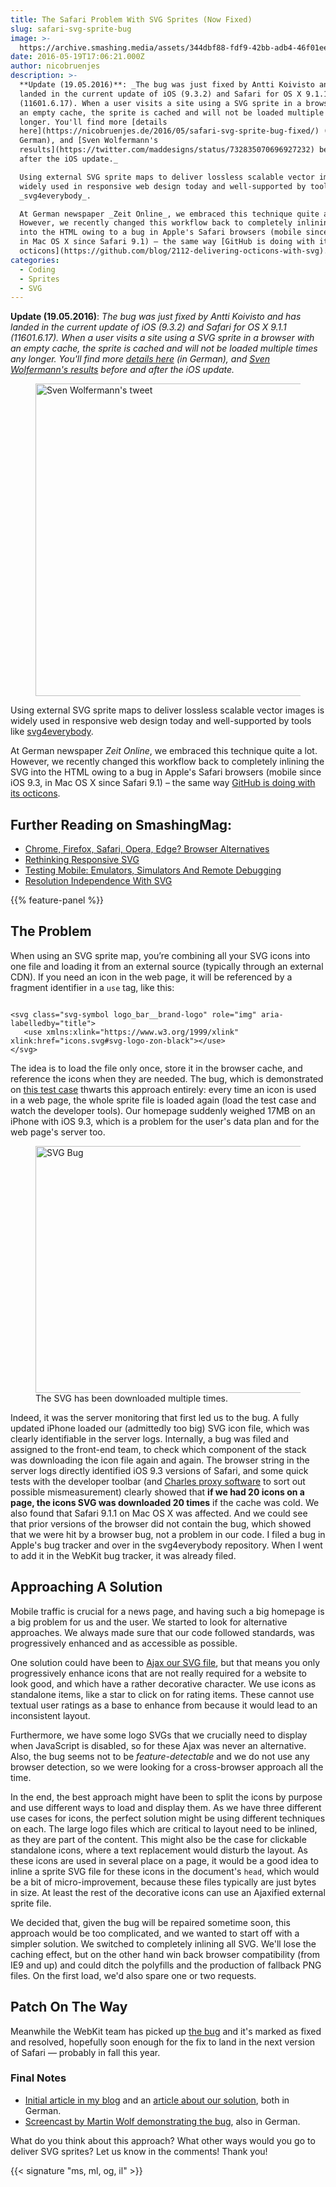 ```yaml
---
title: The Safari Problem With SVG Sprites (Now Fixed)
slug: safari-svg-sprite-bug
image: >-
  https://archive.smashing.media/assets/344dbf88-fdf9-42bb-adb4-46f01eedd629/cc846e8f-f431-4d38-9446-76427f3360e1/svg-problem-safari-preview-opt.png
date: 2016-05-19T17:06:21.000Z
author: nicobruenjes
description: >-
  **Update (19.05.2016)**: _The bug was just fixed by Antti Koivisto and has
  landed in the current update of iOS (9.3.2) and Safari for OS X 9.1.1
  (11601.6.17). When a user visits a site using a SVG sprite in a browser with
  an empty cache, the sprite is cached and will not be loaded multiple times any
  longer. You'll find more [details
  here](https://nicobruenjes.de/2016/05/safari-svg-sprite-bug-fixed/) (in
  German), and [Sven Wolfermann's
  results](https://twitter.com/maddesigns/status/732835070696927232) before and
  after the iOS update._

  Using external SVG sprite maps to deliver lossless scalable vector images is
  widely used in responsive web design today and well-supported by tools like
  _svg4everybody_.

  At German newspaper _Zeit Online_, we embraced this technique quite a lot.
  However, we recently changed this workflow back to completely inlining the SVG
  into the HTML owing to a bug in Apple's Safari browsers (mobile since iOS 9.3,
  in Mac OS X since Safari 9.1) – the same way [GitHub is doing with its
  octicons](https://github.com/blog/2112-delivering-octicons-with-svg).
categories:
  - Coding
  - Sprites
  - SVG
---
```

<strong>Update (19.05.2016)</strong>: <em>The bug was just fixed by Antti Koivisto and has landed in the current update of iOS (9.3.2) and Safari for OS X 9.1.1 (11601.6.17). When a user visits a site using a SVG sprite in a browser with an empty cache, the sprite is cached and will not be loaded multiple times any longer. You'll find more <a href="https://nicobruenjes.de/2016/05/safari-svg-sprite-bug-fixed/">details here</a> (in German), and <a href="https://twitter.com/maddesigns/status/732835070696927232">Sven Wolfermann's results</a> before and after the iOS update.</em>

<figure><a href="https://twitter.com/maddesigns/status/732835070696927232"><img title="Sven Wolfermann's tweet" src="https://archive.smashing.media/assets/344dbf88-fdf9-42bb-adb4-46f01eedd629/336bcc48-5781-4973-ad73-72afc79e92a4/svg-bug-fixed-preview-opt.png" alt="Sven Wolfermann's tweet" width="500" height="" /></a></figure>

Using external SVG sprite maps to deliver lossless scalable vector images is widely used in responsive web design today and well-supported by tools like <a href="https://github.com/jonathantneal/svg4everybody" rel="nofollow">svg4everybody</a>.

At German newspaper <em>Zeit Online</em>, we embraced this technique quite a lot. However, we recently changed this workflow back to completely inlining the SVG into the HTML owing to a bug in Apple's Safari browsers (mobile since iOS 9.3, in Mac OS X since Safari 9.1) – the same way <a href="https://github.com/blog/2112-delivering-octicons-with-svg" rel="nofollow">GitHub is doing with its octicons</a>.</p>

## <span class="rh">Further Reading</span> on SmashingMag:

*   [Chrome, Firefox, Safari, Opera, Edge? Browser Alternatives](https://www.smashingmagazine.com/2015/09/chrome-firefox-safari-opera-edge-impressive-web-browser-alternatives/)
*   [Rethinking Responsive SVG](https://www.smashingmagazine.com/2014/03/rethinking-responsive-svg/)
*   [Testing Mobile: Emulators, Simulators And Remote Debugging](https://www.smashingmagazine.com/2014/09/testing-mobile-emulators-simulators-remote-debugging/)
*   [Resolution Independence With SVG](https://www.smashingmagazine.com/2012/01/resolution-independence-with-svg/)

{{% feature-panel %}}

## The Problem

When using an SVG sprite map, you’re combining all your SVG icons into one file and loading it from an external source (typically through an external CDN). If you need an icon in the web page, it will be referenced by a fragment identifier in a <code>use</code> tag, like this:

<pre><code class="language-markup">
&lt;svg class="svg-symbol logo_bar__brand-logo" role="img" aria-labelledby="title"&gt;
   &lt;use xmlns:xlink="https://www.w3.org/1999/xlink" xlink:href="icons.svg#svg-logo-zon-black"&gt;&lt;/use&gt;
&lt;/svg&gt;
</code></pre>

The idea is to load the file only once, store it in the browser cache, and reference the icons when they are needed. The bug, which is demonstrated on <a href="https://codecandies.github.io/safari-sprite-bug/external-with-symbols.html">this test case</a> thwarts this approach entirely: every time an icon is used in a web page, the whole sprite file is loaded again (load the test case and watch the developer tools). Our homepage suddenly weighed 17MB on an iPhone with iOS 9.3, which is a problem for the user's data plan and for the web page's server too.</p>

<figure class="fwi"><a href="https://archive.smashing.media/assets/344dbf88-fdf9-42bb-adb4-46f01eedd629/75bef1d0-ac6e-4156-92a2-a6b666822eb5/svg-problem-safari-large.png"><img loading="lazy" decoding="async" src="https://archive.smashing.media/assets/344dbf88-fdf9-42bb-adb4-46f01eedd629/cc846e8f-f431-4d38-9446-76427f3360e1/svg-problem-safari-preview-opt.png" alt="SVG Bug" width="600" height="395" /></a><figcaption>The SVG has been downloaded multiple times.</figcaption></figure>

Indeed, it was the server monitoring that first led us to the bug. A fully updated iPhone loaded our (admittedly too big) SVG icon file, which was clearly identifiable in the server logs. Internally, a bug was filed and assigned to the front-end team, to check which component of the stack was downloading the icon file again and again. The browser string in the server logs directly identified iOS 9.3 versions of Safari, and some quick tests with the developer toolbar (and <a href="https://www.charlesproxy.com/">Charles proxy software</a> to sort out possible mismeasurement) clearly showed that <strong>if we had 20 icons on a page, the icons SVG was downloaded 20 times</strong> if the cache was cold. We also found that Safari 9.1.1 on Mac OS X was affected. And we could see that prior versions of the browser did not contain the bug, which showed that we were hit by a browser bug, not a problem in our code. I filed a bug in Apple's bug tracker and over in the svg4everybody repository. When I went to add it in the WebKit bug tracker, it was already filed.</p>

## Approaching A Solution

Mobile traffic is crucial for a news page, and having such a big homepage is a big problem for us and the user. We started to look for alternative approaches. We always made sure that our code followed standards, was progressively enhanced and as accessible as possible.

One solution could have been to <a href="https://css-tricks.com/ajaxing-svg-sprite/">Ajax our SVG file</a>, but that means you only progressively enhance icons that are not really required for a website to look good, and which have a rather decorative character. We use icons as standalone items, like a star to click on for rating items. These cannot use textual user ratings as a base to enhance from because it would lead to an inconsistent layout.

Furthermore, we have some logo SVGs that we crucially need to display when JavaScript is disabled, so for these Ajax was never an alternative. Also, the bug seems not to be <em>feature-detectable</em> and we do not use any browser detection, so we were looking for a cross-browser approach all the time.

In the end, the best approach might have been to split the icons by purpose and use different ways to load and display them. As we have three different use cases for icons, the perfect solution might be using different techniques on each. The large logo files which are critical to layout need to be inlined, as they are part of the content. This might also be the case for clickable standalone icons, where a text replacement would disturb the layout. As these icons are used in several place on a page, it would be a good idea to inline a sprite SVG file for these icons in the document's <code>head</code>, which would be a bit of micro-improvement, because these files typically are just bytes in size. At least the rest of the decorative icons can use an Ajaxified external sprite file.

We decided that, given the bug will be repaired sometime soon, this approach would be too complicated, and we wanted to start off with a simpler solution. We switched to completely inlining all SVG. We'll lose the caching effect, but on the other hand win back browser compatibility (from IE9 and up) and could ditch the polyfills and the production of fallback PNG files. On the first load, we'd also spare one or two requests.

## Patch On The Way

Meanwhile the WebKit team has picked up <a href="https://bugs.webkit.org/show_bug.cgi?id=156368">the bug</a> and it's marked as fixed and resolved, hopefully soon enough for the fix to land in the next version of Safari — probably in fall this year.</p>

### Final Notes

*   [Initial article in my blog](https://nicobruenjes.de/2016/04/safari-svg-sprite-bug/) and an [article about our solution](https://nicobruenjes.de/2016/04/svg-yeah-you-know-me/), both in German.
*   [Screencast by Martin Wolf demonstrating the bug](https://www.youtube.com/watch?v=OAbmDlnq1UE), also in German.

What do you think about this approach? What other ways would you go to deliver SVG sprites? Let us know in the comments! Thank you!

{{< signature "ms, ml, og, il" >}}

